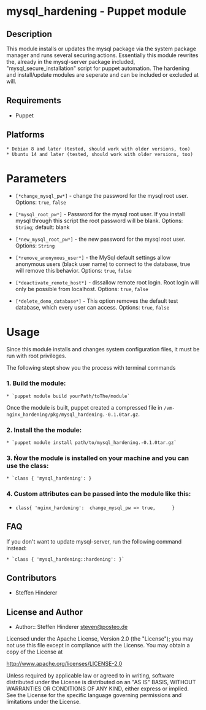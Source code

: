 # mysql_hardening - Puppet module

## Description
This module installs or updates the mysql package via the system package manager and runs several securing actions. 
Essentially this module rewrites the, already in the mysql-server package included, "mysql_secure_installation" script for puppet automation.
The hardening and install/update modules are seperate and can be included or excluded at will.

## Requirements
* Puppet

## Platforms 
    * Debian 8 and later (tested, should work with older versions, too)
    * Ubuntu 14 and later (tested, should work with older versions, too)
    
# Parameters
* `[*change_mysql_pw*]` - change the password for the mysql root user. Options: `true`, `false` 

* `[*mysql_root_pw*]` - Password for the mysql root user. If you install mysql through this script the root password will be blank. Options: `String`; default: blank

* `[*new_mysql_root_pw*]` - the new password for the mysql root user. Options: `String`

* `[*remove_anonymous_user*]` - the MySql default settings allow anonymous users (black user name) to connect to the database, true will remove this behavior. Options: `true`, `false`  

* `[*deactivate_remote_host*]` - dissallow remote root login. Root login will only be possible from localhost. Options: `true`, `false` 

* `[*delete_demo_database*]` - This option removes the default test database, which every user can access. Options: `true`, `false` 


# Usage 
Since this module installs and changes system configuration files, it must be run with root privileges.

The following stept show you the process with terminal commands

### 1. Build the module:

    * `puppet module build yourPath/toThe/module`
    
Once the module is built, puppet created a compressed file in `/vm-nginx_hardening/pkg/mysql_hardening.-0.1.0tar.gz`. 

### 2. Install the the module:

    * `puppet module install path/to/mysql_hardening.-0.1.0tar.gz`

### 3. Ńow the module is installed on your machine and you can use the class:


    * `class { 'mysql_hardening': }
    
### 4. Custom attributes can be passed into the module like this:
    
* `class{ 'nginx_hardening': 
                change_mysql_pw => true,     
        }`

## FAQ
If you don't want to update mysql-server, run the following command instead:

    * `class { 'mysql_hardening::hardening': }`

## Contributors
* Steffen Hinderer


## License and Author
 * Author:: Steffen Hinderer steven@posteo.de
 
Licensed under the Apache License, Version 2.0 (the "License"); you may not use this file except in compliance with the License. You may obtain a copy of the License at

http://www.apache.org/licenses/LICENSE-2.0

Unless required by applicable law or agreed to in writing, software distributed under the License is distributed on an "AS IS" BASIS, WITHOUT WARRANTIES OR CONDITIONS OF ANY KIND, either express or implied. See the License for the specific language governing permissions and limitations under the License.
